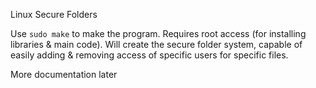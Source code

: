 Linux Secure Folders


Use ```sudo make``` to make the program. Requires root access (for installing libraries & main code). Will create the secure folder system, capable of easily adding & removing access of specific users for specific files.


More documentation later
